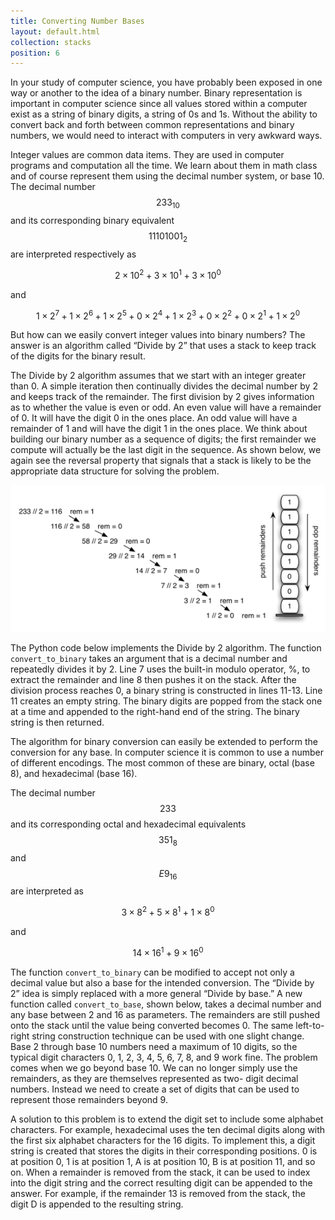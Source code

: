 ```yaml
---
title: Converting Number Bases
layout: default.html
collection: stacks
position: 6
---
```


In your study of computer science, you have probably been exposed in one
way or another to the idea of a binary number. Binary representation is
important in computer science since all values stored within a computer
exist as a string of binary digits, a string of 0s and 1s. Without the
ability to convert back and forth between common representations and
binary numbers, we would need to interact with computers in very awkward
ways.

Integer values are common data items. They are used in computer programs
and computation all the time. We learn about them in math class and of
course represent them using the decimal number system, or base 10. The
decimal number $$233_{10}$$ and its corresponding binary equivalent
$$11101001_2$$ are interpreted respectively as

$$2\times10^{2} + 3\times10^{1} + 3\times10^{0}$$

and

$$1\times2^{7} + 1\times2^{6} + 1\times2^{5} + 0\times2^{4} + 1\times2^{3} + 0\times2^{2} + 0\times2^{1} + 1\times2^{0}$$

But how can we easily convert integer values into binary numbers? The
answer is an algorithm called “Divide by 2” that uses a stack to keep
track of the digits for the binary result.

The Divide by 2 algorithm assumes that we start with an integer greater
than 0. A simple iteration then continually divides the decimal number
by 2 and keeps track of the remainder. The first division by 2 gives
information as to whether the value is even or odd. An even value will
have a remainder of 0. It will have the digit 0 in the ones place. An
odd value will have a remainder of 1 and will have the digit 1 in the
ones place. We think about building our binary number as a sequence of
digits; the first remainder we compute will actually be the last digit
in the sequence. As shown below, we again see the reversal property that
signals that a stack is likely to be the appropriate data structure for
solving the problem.

![Decimal-to-binary conversion](figures/decimal-to-binary.png)

The Python code below implements the Divide by 2 algorithm. The function
`convert_to_binary` takes an argument that is a decimal number and
repeatedly divides it by 2. Line 7 uses the built-in modulo operator, %,
to extract the remainder and line 8 then pushes it on the stack. After
the division process reaches 0, a binary string is constructed in lines
11-13. Line 11 creates an empty string. The binary digits are popped
from the stack one at a time and appended to the right-hand end of the
string. The binary string is then returned.

<!-- litpy stacks/binary_conversion.py -->

The algorithm for binary conversion can easily be extended to perform
the conversion for any base. In computer science it is common to use a
number of different encodings. The most common of these are binary,
octal (base 8), and hexadecimal (base 16).

The decimal number $$233$$ and its corresponding octal and hexadecimal
equivalents $$351_{8}$$ and $$E9_{16}$$ are interpreted as

$$3\times8^{2} + 5\times8^{1} + 1\times8^{0}$$

and

$$14\times16^{1} + 9\times16^{0}$$

The function `convert_to_binary` can be modified to accept not only a
decimal value but also a base for the intended conversion. The “Divide
by 2” idea is simply replaced with a more general “Divide by base.” A
new function called `convert_to_base`, shown below, takes a decimal
number and any base between 2 and 16 as parameters. The remainders are
still pushed onto the stack until the value being converted becomes 0.
The same left-to-right string construction technique can be used with
one slight change. Base 2 through base 10 numbers need a maximum of 10
digits, so the typical digit characters 0, 1, 2, 3, 4, 5, 6, 7, 8, and 9
work fine. The problem comes when we go beyond base 10. We can no longer
simply use the remainders, as they are themselves represented as two-
digit decimal numbers. Instead we need to create a set of digits that
can be used to represent those remainders beyond 9.

<!-- litpy stacks/base_conversion.py -->

A solution to this problem is to extend the digit set to include some
alphabet characters. For example, hexadecimal uses the ten decimal
digits along with the first six alphabet characters for the 16 digits.
To implement this, a digit string is created that stores the digits in
their corresponding positions. 0 is at position 0, 1 is at position 1, A
is at position 10, B is at position 11, and so on. When a remainder is
removed from the stack, it can be used to index into the digit string
and the correct resulting digit can be appended to the answer. For
example, if the remainder 13 is removed from the stack, the digit D is
appended to the resulting string.

